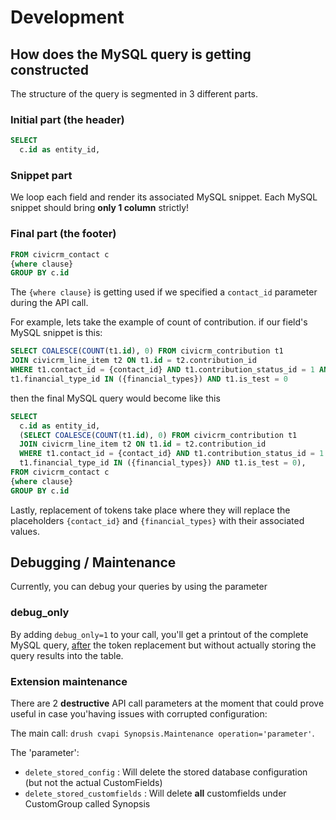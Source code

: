 # Development

## How does the MySQL query is getting constructed

The structure of the query is segmented in 3 different parts.

### Initial part (the header)

```sql
SELECT
  c.id as entity_id,
```

### Snippet part

We loop each field and render its associated MySQL snippet.
Each MySQL snippet should bring **only 1 column** strictly!

### Final part (the footer)

```sql
FROM civicrm_contact c
{where clause}
GROUP BY c.id
```

The `{where clause}` is getting used if we specified a `contact_id` parameter during the API call.

For example, lets take the example of count of contribution. if our field's MySQL snippet is this:

```sql
SELECT COALESCE(COUNT(t1.id), 0) FROM civicrm_contribution t1
JOIN civicrm_line_item t2 ON t1.id = t2.contribution_id
WHERE t1.contact_id = {contact_id} AND t1.contribution_status_id = 1 AND
t1.financial_type_id IN ({financial_types}) AND t1.is_test = 0
```
then the final MySQL query would become like this

```sql
SELECT
  c.id as entity_id,
  (SELECT COALESCE(COUNT(t1.id), 0) FROM civicrm_contribution t1
  JOIN civicrm_line_item t2 ON t1.id = t2.contribution_id
  WHERE t1.contact_id = {contact_id} AND t1.contribution_status_id = 1 AND
  t1.financial_type_id IN ({financial_types}) AND t1.is_test = 0),
FROM civicrm_contact c
{where clause}
GROUP BY c.id
```

Lastly, replacement of tokens take place where they will replace the placeholders `{contact_id}` and `{financial_types}` with their associated values.


## Debugging / Maintenance

Currently, you can debug your queries by using the parameter

### debug_only

By adding `debug_only=1` to your call, you'll get a printout of the complete MySQL query, <u>after</u> the token replacement but without actually storing the query results into the table.

### Extension maintenance

There are 2 **destructive** API call parameters at the moment that could prove useful in case you'having issues with corrupted configuration:

The main call: `drush cvapi Synopsis.Maintenance operation='parameter'`.

The 'parameter':

* `delete_stored_config` : Will delete the stored database configuration (but not the actual CustomFields)
* `delete_stored_customfields` : Will delete **all** customfields under CustomGroup called Synopsis